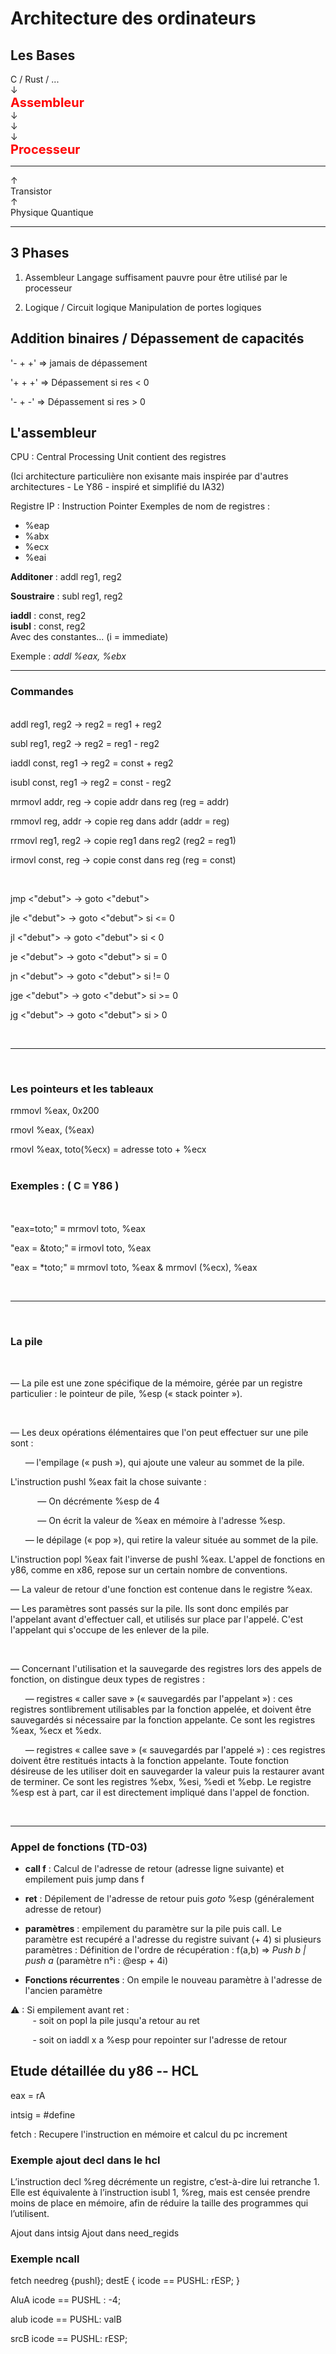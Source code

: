 # Architecture des ordinateurs

## Les Bases

C / Rust / ... \
 ↓ \
<span style="color:red;font-weight:700;font-size:20px">Assembleur</span>\
 ↓\
 ↓\
 ↓\
<span style="color:red;font-weight:700;font-size:20px">Processeur</span>

---
 ↑\
Transistor\
 ↑\
Physique Quantique

---

## 3 Phases

1. Assembleur
   Langage suffisament pauvre pour être utilisé par le processeur

2. Logique / Circuit logique
   Manipulation de portes logiques

## Addition binaires / Dépassement de capacités

'- + +' => jamais de dépassement

'+ + +' => Dépassement si res < 0

'- + -' => Dépassement si res > 0

## L'assembleur

CPU : Central Processing Unit contient des registres

(Ici architecture particulière non exisante
mais inspirée par d'autres architectures - Le Y86 - inspiré et simplifié du IA32)

Registre IP : Instruction Pointer
Exemples de nom de registres :

- %eap
- %abx
- %ecx
- %eai

__Additoner__ : addl reg1, reg2

__Soustraire__ : subl reg1, reg2

__iaddl__ : const, reg2\
__isubl__ : const, reg2\
Avec des constantes... (i = immediate)

Exemple :
_addl %eax, %ebx_

---

### Commandes

<br />
addl reg1, reg2 -> reg2 = reg1 + reg2

subl reg1, reg2 -> reg2 = reg1 - reg2

iaddl const, reg1 -> reg2 = const + reg2

isubl const, reg1 -> reg2 = const - reg2

mrmovl addr, reg -> copie addr dans reg (reg = addr)

rmmovl reg, addr -> copie reg dans addr (addr = reg)

rrmovl reg1, reg2 -> copie reg1 dans reg2 (reg2 = reg1)

irmovl const, reg -> copie const dans reg (reg = const)

<br />

jmp <"debut"> -> goto <"debut">

jle <"debut"> -> goto <"debut"> si <= 0

jl <"debut"> -> goto <"debut"> si < 0

je <"debut"> -> goto <"debut"> si = 0

jn <"debut"> -> goto <"debut"> si != 0

jge <"debut"> -> goto <"debut"> si >= 0

jg <"debut"> -> goto <"debut"> si > 0

<br />

---
<br />

### Les pointeurs et les tableaux

rmmovl %eax, 0x200

rmovl %eax, (%eax)

rmovl %eax, toto(%ecx) = adresse toto + %ecx
<br> <br>

### Exemples : ( C ≡ Y86 )

<br> <br>
"eax=toto;" ≡ mrmovl toto, %eax

"eax = &toto;" ≡ irmovl toto, %eax

"eax = *toto;" ≡ mrmovl toto, %eax & mrmovl (%ecx), %eax

<br />

---

<br />

### La pile

<br />

— La pile est une zone spécifique de la mémoire,
 gérée par un registre particulier : le pointeur de pile, %esp (« stack pointer »).

 <br />

— Les deux opérations élémentaires que l'on peut effectuer sur une pile sont :

&nbsp;&nbsp;&nbsp;&nbsp;&nbsp;
— l'empilage (« push »), qui ajoute une valeur au sommet de la pile.

L'instruction pushl %eax fait la chose suivante :

&nbsp;&nbsp;&nbsp;&nbsp;&nbsp;&nbsp;&nbsp;&nbsp;&nbsp;&nbsp;
— On décrémente %esp de 4

&nbsp;&nbsp;&nbsp;&nbsp;&nbsp;&nbsp;&nbsp;&nbsp;&nbsp;&nbsp;
— On écrit la valeur de %eax en mémoire à l'adresse %esp.

&nbsp;&nbsp;&nbsp;&nbsp;&nbsp;
— le dépilage (« pop »), qui retire la valeur située au sommet de la pile.

L'instruction popl %eax fait l'inverse de pushl %eax.
L'appel de fonctions en y86, comme en x86, repose sur un certain nombre de conventions.

— La valeur de retour d'une fonction est contenue dans le registre %eax.

— Les paramètres sont passés sur la pile. Ils sont donc empilés par
l'appelant avant d'effectuer call,
et utilisés sur place par l'appelé. C'est l'appelant qui s'occupe de les enlever
de la pile.

<br />

— Concernant l'utilisation et la sauvegarde des registres lors des appels de fonction,
on distingue
deux types de registres :

&nbsp;&nbsp;&nbsp;&nbsp;&nbsp;
— registres « caller save » (« sauvegardés par l'appelant ») :
ces registres sontlibrement utilisables
par la fonction appelée, et doivent être sauvegardés si nécessaire par
la fonction appelante. Ce
sont les registres %eax, %ecx et %edx.

&nbsp;&nbsp;&nbsp;&nbsp;&nbsp;
— registres « callee save » (« sauvegardés par l'appelé ») :
ces registres doivent être restitués
intacts à la fonction appelante.
Toute fonction désireuse de les utiliser doit en sauvegarder la
valeur puis la restaurer avant de terminer.
Ce sont les registres %ebx, %esi, %edi et %ebp.
Le registre %esp est à part, car il est directement impliqué dans l'appel de fonction.

<br />

---

### Appel de fonctions (TD-03)

- __call f__ :
Calcul de l'adresse de retour (adresse ligne suivante) et empilement
puis jump dans f

- __ret__ : Dépilement de l'adresse de retour puis _goto_ %esp (généralement adresse
de retour)

- __paramètres__ : empilement du paramètre sur la pile puis call.
Le paramètre est recupéré a l'adresse du registre suivant (+ 4)
si plusieurs paramètres : Définition de l'ordre de récupération : f(a,b) =>
_Push b | push a_ (paramètre n°i : @esp + 4i)

- __Fonctions récurrentes__ : On empile le nouveau paramètre à l'adresse
de l'ancien paramètre

⚠ : Si empilement avant ret : \
   &nbsp;&nbsp;&nbsp;&nbsp;&nbsp;&nbsp;&nbsp;&nbsp; - soit on popl la pile
   jusqu'a retour au ret

   &nbsp;&nbsp;&nbsp;&nbsp;&nbsp;&nbsp;&nbsp;&nbsp; - soit on iaddl x a %esp pour
   repointer sur l'adresse de retour

## Etude détaillée du y86 -- HCL

eax = rA

intsig = #define

fetch : Recupere l'instruction en mémoire et calcul du pc increment

### Exemple ajout decl dans le hcl

L’instruction decl %reg décrémente un registre, c’est-à-dire lui retranche 1.
Elle est équivalente à l’instruction isubl 1, %reg, mais est censée prendre moins
de place en mémoire, afin de réduire la taille
des programmes qui l’utilisent.

Ajout dans intsig
Ajout dans need_regids

### Exemple ncall

fetch needreg {pushl};
destE {
   icode == PUSHL: rESP;
}

AluA icode == PUSHL : -4;

alub icode == PUSHL: valB

srcB icode == PUSHL: rESP;

